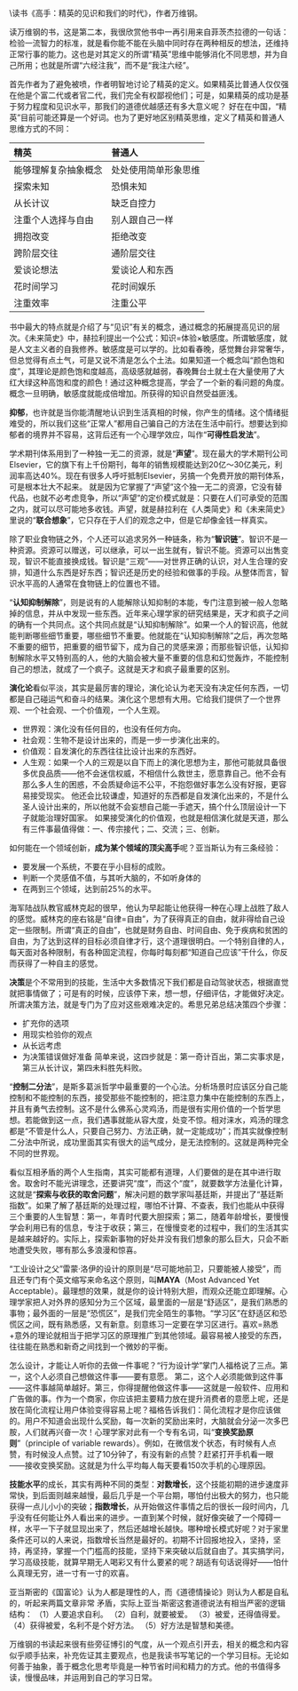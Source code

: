 \读书《高手：精英的见识和我们的时代》，作者万维钢。

读万维钢的书，这是第二本，我很欣赏他书中一再引用来自菲茨杰拉德的一句话：检验一流智力的标准，就是看你能不能在头脑中同时存在两种相反的想法，还维持正常行事的能力。这也是对其定义的所谓“精英”思维中能够消化不同思想，并为自己所用；也就是所谓“六经注我”，而不是“我注六经”。


首先作者为了避免被喷，作者明智地讨论了精英的定义。如果精英比普通人仅仅强在他是个富二代或者官二代，我们完全有权鄙视他们；可是，如果精英的成功是基于努力程度和见识水平，那我们的道德优越感还有多大意义呢？ 好在在中国，“精英”目前可能还算是一个好词。也为了更好地区别精英思维，定义了精英和普通人思维方式的不同：

| 精英 | 普通人 |
|:------|:------|
| 能够理解复杂抽象概念 | 处处使用简单形象思维 |
| 探索未知 | 恐惧未知 |
| 从长计议 | 缺乏自控力 |
| 注重个人选择与自由 | 别人跟自己一样 |
| 拥抱改变 | 拒绝改变 |
| 跨阶层交往 | 通阶层交往 |
| 爱谈论想法 | 爱谈论人和东西 |
| 花时间学习 | 花时间娱乐 |
| 注重效率 | 注重公平 |

书中最大的特点就是介绍了与“见识”有关的概念，通过概念的拓展提高见识的层次。《未来简史》中，赫拉利提出一个公式：知识=体验×敏感度。所谓敏感度，就是人文主义者的自我修养。敏感度是可以学的。比如看春晚，感觉舞台非常奢华，但总觉得有点土气，可是又说不清是怎么个土法。如果知道一个概念叫“颜色饱和度”，其理论是颜色饱和度越高，高级感就越弱，春晚舞台土就土在大量使用了大红大绿这种高饱和度的颜色！通过这种概念提高，学会了一个新的看问题的角度。概念一旦明确，敏感度就能成倍增加。所获得的知识自然受益匪浅。

**抑郁**，也许就是当你能清醒地认识到生活真相的时候，你产生的情绪。这个情绪挺难受的，所以我们这些“正常人”都用自己骗自己的方法在生活中前行。想要达到抑郁者的境界并不容易，这背后还有一个心理学效应，叫作“**可得性启发法**”。

学术期刊体系用到了一种独一无二的资源，就是“**声望**”。现在最大的学术期刊公司Elsevier，它的旗下有上千份期刊，每年的销售规模能达到20亿～30亿美元，利润率高达40%。现在有很多人呼吁抵制Elsevier，另搞一个免费开放的期刊体系，可是根本壮大不起来。 就是因为它掌握了“声望”这个独一无二的资源，它没有替代品，也就不必考虑竞争，所以“声望”的定价模式就是：只要在人们可承受的范围之内，就可以尽可能地多收钱。声望，就是赫拉利在《人类简史》和《未来简史》里说的“**联合想象**”，它只存在于人们的观念之中，但是它却像金钱一样真实。

除了职业食物链之外，个人还可以追求另外一种链条，称为“**智识链**”。智识不是一种资源。资源可以赠送，可以继承，可以一出生就有，智识不能。资源可以出售变现，智识不能直接换成钱。智识是“三观”——对世界正确的认识，对人生合理的安排，知道什么东西是好东西；智识还是历史的经验和做事的手段。从整体而言，智识水平高的人通常在食物链上的位置也不错。

“**认知抑制解除**”，则是说有的人能解除认知抑制的本能，专门注意到被一般人忽略掉的信息，并从中发现一些东西。近年来心理学家的研究结果是，天才和疯子之间的确有一个共同点。这个共同点就是“认知抑制解除”。如果一个人的智识高，他就能判断哪些细节重要，哪些细节不重要。他就能在“认知抑制解除”之后，再次忽略不重要的细节，把重要的细节留下，成为自己的灵感来源；而那些智识低，认知抑制解除水平又特别高的人，他的大脑会被大量不重要的信息和幻觉轰炸，不能控制自己的想法，就成了一个疯子。这就是天才和疯子最重要的区别。

**演化论**看似平淡，其实是最厉害的理论，演化论认为老天没有决定任何东西，一切都是自己碰运气和奋斗的结果。演化这个思想有大用。它给我们提供了一个世界观、一个社会观、一个价值观，一个人生观。
 - 世界观：演化没有任何目的，也没有任何方向。
 - 社会观：生物不是设计出来的，而是一步一步演化出来的。
 - 价值观：自发演化的东西往往比设计出来的东西好。
 - 人生观：如果一个人的三观是以自下而上的演化思想为主，那他可能就具备很多优良品质——他不会迷信权威，不相信什么救世主，愿意靠自己。他不会有那么多人生的困惑，不会质疑命运不公平，不抱怨做好事怎么没有好报，更容易接受现实。 他还会比较谦虚，知道好的东西都是自发演化出来的，不是什么圣人设计出来的，所以他就不会妄想自己能一手遮天，搞个什么顶层设计一下子就能治理好国家。
如果接受演化的价值观，也就是相信演化就是天道，那么有三件事最值得做：一、传宗接代；二、交流；三、创新。

如何能在一个领域创新，**成为某个领域的顶尖高手**呢？亚当斯认为有三条经验：
 - 要发展一个系统，不要在乎小目标的成败。
 - 判断一个灵感值不值，与其听大脑的，不如听身体的
 - 在两到三个领域，达到前25%的水平。

海军陆战队教官威林克起的很早，他认为早起能让他获得一种在心理上战胜了敌人的感觉。威林克的座右铭是“自律=自由”，为了获得真正的自由，就非得给自己设定一些限制。所谓“真正的自由”，也就是财务自由、时间自由、免于疾病和贫困的自由，为了达到这样的目标必须自律才行，这个道理很明白。一个特别自律的人，每天面对各种限制，有各种固定流程，你每时每刻都“知道自己应该”干什么，你反而获得了一种自主的感觉。

**决策**是个不常用到的技能，生活中大多数情况下我们都是自动驾驶状态，根据直觉就把事情做了；可是有的时候，应该停下来，想一想，仔细评估，才能做好决定。所谓决策方法，就是专门为了应对这些艰难决定的。希思兄弟总结决策四个步骤：
 - 扩充你的选项
 - 用现实检验你的观点
 - 从长远考虑
 - 为决策错误做好准备
简单来说，这四步就是：第一奇计百出，第二实事求是，第三从长计议，第四未料胜先料败。

“**控制二分法**”，是斯多葛派哲学中最重要的一个心法。分析场景时应该区分自己能控制和不能控制的东西，接受那些不能控制的，把注意力集中在能控制的东西上，并且有勇气去控制。这不是什么佛系心灵鸡汤，而是很有实用价值的一个哲学思想。若能做到这一点，我们遇事就能从容大度，处变不惊。相对涞水，鸡汤的理念都是“不管是什么人，只要自己努力、方法正确，就一定能成功”；而其实就像控制二分法中所说，成功里面其实有很大的运气成分，是无法控制的。这就是两种完全不同的世界观。

看似互相矛盾的两个人生指南，其实可能都有道理，人们要做的是在其中进行取舍。取舍时不能光讲理念，还要讲究“度”，而这个“度”，就要数学方法量化计算，这就是“**探索与收获的取舍问题**”，解决问题的数学家叫基廷斯，并提出了“基廷斯指数”。如果了解了基廷斯的处理过程，哪怕不计算、不查表，我们也能从中获得三个重要的人生智慧：第一，年青时代要大胆探索；第二，随着年龄增长，要慢慢学会利用已有的信息，专注于收获；第三，在慢慢变老的过程中，我们的生活其实是越来越好的。实际上，探索新事物的好处并没有我们想象的那么巨大，只会不断地遭受失败，哪有那么多浪漫和惊喜。

“工业设计之父”雷蒙·洛伊的设计的原则是“尽可能地前卫，只要能被人接受”，而且还专门有个英文缩写来命名这个原则，叫**MAYA**（Most Advanced Yet Acceptable）。最理想的效果，就是你的设计特别大胆，而观众还能立即理解。心理学家把人对外界的感知分为三个区域，最里面的一层是“舒适区”，是我们熟悉的事物；最外面的一层是“恐慌区”，是我们完全陌生的事物。“学习区”在舒适区和恐慌区之间，既有熟悉感，又有新意。刻意练习一定要在学习区进行。喜欢=熟悉+意外的理论就相当于把学习区的原理推广到其他领域。最容易被人接受的东西，往往能在熟悉和新奇之间找到一个微妙的平衡。

怎么设计，才能让人听你的去做一件事呢？“行为设计学”掌门人福格说了三点。第一，这个人必须自己想做这件事——要有意愿。 第二，这个人必须能做到这件事——这件事越简单越好。第三，你得提醒他做这件事——这就是一般软件、应用和广告做的事。作为一个商家，你应该把主要精力放在提升消费者的意愿上呢，还是放在简化流程让用户体验变得容易上呢？福格告诉我们：简化流程才是你应该做的。用户不知道会出现什么奖励，每一次新的奖励出来时，大脑就会分泌一次多巴胺，人们就再兴奋一次！心理学家对此有一个专有名词，叫“**变换奖励原则**”（principle of variable rewards）。例如，在微信发个状态，有时候有人点赞，有时候没人点赞。过了10分钟了，有没有新的点赞？赶紧打开手机看一眼——接收变换奖励。这就是为什么平均每人每天要看150次手机的心理原因。

**技能水平**的成长，其实有两种不同的类型：**对数增长**，这个技能初期的进步速度非常快，到后面则越来越慢，最后几乎是一个平台期，哪怕付出极大的努力，也只能获得一点儿小小的突破；**指数增长**，从开始做这件事情之后的很长一段时间内，几乎没有任何能让外人看出来的进步。一直到某个时候，就好像突破了一个障碍一样，水平一下子就显现出来了，然后还越增长越快。哪种增长模式好呢？对于家里条件还可以的人来说，指数增长当然是最好的。初期不计回报地投入，坚持，坚持，再坚持，掌握一个门槛高的技能，坚持下来突破以后就自由了。其实搞学问，学习高级技能，就算早期无人喝彩又有什么要紧的呢？胡适有句话说得好——怕什么真理无穷，进一寸有一寸的欢喜。

亚当斯密的《国富论》认为人都是理性的人，而《道德情操论》则认为人都是自私的，听起来两篇文章非常 矛盾，实际上亚当·斯密这套道德说法有相当严密的逻辑结构： （1）人要追求自利。 （2）自利，就要被爱。 （3）被爱，还得值得爱。 （4）获得被爱，名利不是个好方法。 （5）好方法是智慧和美德。

万维钢的书读起来很有些旁征博引的气度，从一个观点引开去，相关的概念和内容似乎顺手拈来，补充佐证其主要观点，也是我读书写笔记的一个学习目标。无论如何善于抽象，善于概念化思考毕竟是一种节省时间和精力的方式。他的书值得多读，慢慢品味，并运用到自己的学习日常。














